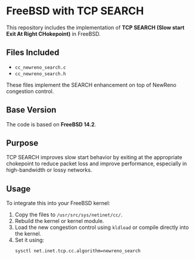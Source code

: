 # FreeBSD with TCP SEARCH

This repository includes the implementation of **TCP SEARCH (Slow start Exit At Right CHokepoint)** in FreeBSD.

## Files Included

- `cc_newreno_search.c`  
- `cc_newreno_search.h`  

These files implement the SEARCH enhancement on top of NewReno congestion control.

## Base Version

The code is based on **FreeBSD 14.2**.

## Purpose

TCP SEARCH improves slow start behavior by exiting at the appropriate chokepoint to reduce packet loss and improve performance, especially in high-bandwidth or lossy networks.

## Usage

To integrate this into your FreeBSD kernel:

1. Copy the files to `/usr/src/sys/netinet/cc/`.
2. Rebuild the kernel or kernel module.
3. Load the new congestion control using `kldload` or compile directly into the kernel.
4. Set it using:
   ```bash
   sysctl net.inet.tcp.cc.algorithm=newreno_search

